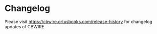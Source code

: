 # Changelog

Please visit https://cbwire.ortusbooks.com/release-history for changelog updates of CBWIRE.